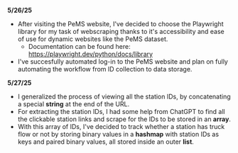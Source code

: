 **5/26/25**  
- After visiting the PeMS website, I've decided to choose the Playwright library for my task of webscraping thanks to it's accessibility and ease of use for dynamic websites like the PeMS dataset.
  - Documentation can be found here: https://playwright.dev/python/docs/library
- I've succesfully automated log-in to the PeMS website and plan on fully automating the workflow from ID collection to data storage.  

**5/27/25**  
- I generalized the process of viewing all the station IDs, by concatenating a special **string** at the end of the URL.
- For extracting the station IDs, I had some help from ChatGPT to find all the clickable station links and scrape for the IDs to be stored in an **array**.
- With this array of IDs, I've decided to track whether a station has truck flow or not by storing binary values in a **hashmap** with station IDs as keys and paired binary values, all stored inside an outer **list**.
